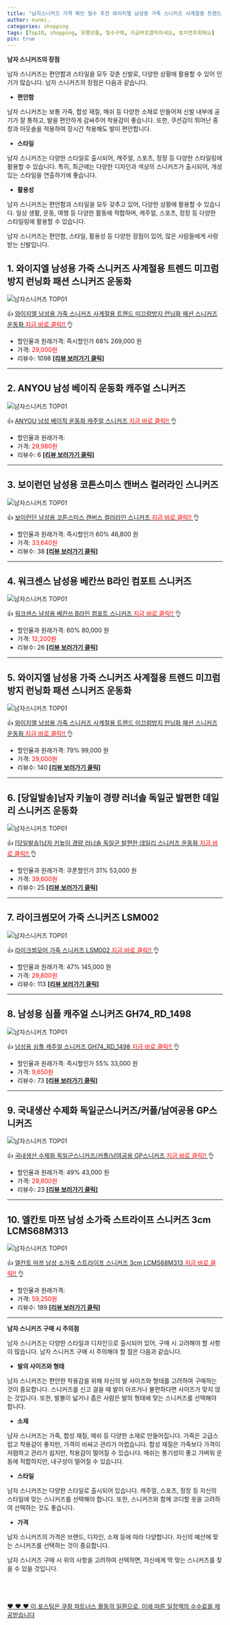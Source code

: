 ```yaml
---
title: "남자스니커즈 가격 확인 필수 추천 와이지엘 남성용 가죽 스니커즈 사계절용 트렌드 미끄럼방지 런닝화 패션 스니커즈 운동화 비교 장점 구매가이드"
author: eunmi.
categories: shopping
tags: [Top10, shopping, 유행상품, 필수구매, 지금바로클릭하세요, 놓치면후회해요]
pin: true
---
```

**남자 스니커즈의 장점**

남자 스니커즈는 편안함과 스타일을 모두 갖춘 신발로, 다양한 상황에 활용할 수 있어 인기가 많습니다. 남자 스니커즈의 장점은 다음과 같습니다.

* **편안함**

남자 스니커즈는 보통 가죽, 합성 재질, 메쉬 등 다양한 소재로 만들어져 신발 내부에 공기가 잘 통하고, 발을 편안하게 감싸주어 착용감이 좋습니다. 또한, 쿠션감이 뛰어난 중창과 아웃솔을 적용하여 장시간 착용해도 발이 편안합니다.

* **스타일**

남자 스니커즈는 다양한 스타일로 출시되어, 캐주얼, 스포츠, 정장 등 다양한 스타일링에 활용할 수 있습니다. 특히, 최근에는 다양한 디자인과 색상의 스니커즈가 출시되어, 개성 있는 스타일을 연출하기에 좋습니다.

* **활용성**

남자 스니커즈는 편안함과 스타일을 모두 갖추고 있어, 다양한 상황에 활용할 수 있습니다. 일상 생활, 운동, 여행 등 다양한 활동에 적합하며, 캐주얼, 스포츠, 정장 등 다양한 스타일링에 활용할 수 있습니다.

남자 스니커즈는 편안함, 스타일, 활용성 등 다양한 장점이 있어, 많은 사람들에게 사랑받는 신발입니다.

   

## 1. 와이지엘 남성용 가죽 스니커즈 사계절용 트렌드 미끄럼방지 런닝화 패션 스니커즈 운동화

![남자스니커즈 TOP01](https://thumbnail8.coupangcdn.com/thumbnails/remote/230x230ex/image/vendor_inventory/e7f6/eb482747b5c3723be0611611fa3033f100bcf87f9cd594db24ba1fa30829.jpg)


👍 [와이지엘 남성용 가죽 스니커즈 사계절용 트렌드 미끄럼방지 런닝화 패션 스니커즈 운동화 <font color=red> 지금 바로 클릭!! </font> ](https://link.coupang.com/re/AFFSDP?lptag=AF3617701&subid=GithubCoopas&pageKey=7702150395&traceid=V0-153&itemId=20624565287&vendorItemId=86842218933) 👌 


- 할인율과 원래가격: 즉시할인가 68%  269,000   원
- 가격: <span style='color:red'>29,000원</span>
- 리뷰수: 1098  [**[리뷰 보러가기 클릭]**](https://link.coupang.com/re/AFFSDP?lptag=AF3617701&subid=GithubCoopas&pageKey=7702150395&traceid=V0-153&itemId=20624565287&vendorItemId=86842218933)

---


   

## 2. ANYOU 남성 베이직 운동화 캐주얼 스니커즈

![남자스니커즈 TOP01](https://thumbnail10.coupangcdn.com/thumbnails/remote/230x230ex/image/vendor_inventory/e19b/ba8e0c2bccaa4805d1599652ddd49131865b2d61f44d1b6b98a983ed0bdf.jpeg)


👍 [ANYOU 남성 베이직 운동화 캐주얼 스니커즈 <font color=red> 지금 바로 클릭!! </font> ](https://link.coupang.com/re/AFFSDP?lptag=AF3617701&subid=GithubCoopas&pageKey=7527132933&traceid=V0-153&itemId=19754840566&vendorItemId=87223274889) 👌 


- 할인율과 원래가격: 
- 가격: <span style='color:red'>29,980원</span>
- 리뷰수: 6  [**[리뷰 보러가기 클릭]**](https://link.coupang.com/re/AFFSDP?lptag=AF3617701&subid=GithubCoopas&pageKey=7527132933&traceid=V0-153&itemId=19754840566&vendorItemId=87223274889)

---


   

## 3. 보이런던 남성용 코튼스미스 캔버스 컬러라인 스니커즈

![남자스니커즈 TOP01](https://thumbnail10.coupangcdn.com/thumbnails/remote/230x230ex/image/rs_quotation_api/rjs0wvdq/2f058e0800ff4e27aca889a37cc9232d.jpg)


👍 [보이런던 남성용 코튼스미스 캔버스 컬러라인 스니커즈 <font color=red> 지금 바로 클릭!! </font> ](https://link.coupang.com/re/AFFSDP?lptag=AF3617701&subid=GithubCoopas&pageKey=5849657837&traceid=V0-153&itemId=10174725657&vendorItemId=77457529785) 👌 


- 할인율과 원래가격: 즉시할인가 60%  46,800   원
- 가격: <span style='color:red'>33,640원</span>
- 리뷰수: 38  [**[리뷰 보러가기 클릭]**](https://link.coupang.com/re/AFFSDP?lptag=AF3617701&subid=GithubCoopas&pageKey=5849657837&traceid=V0-153&itemId=10174725657&vendorItemId=77457529785)

---


   

## 4. 워크센스 남성용 베칸쓰 B라인 컴포트 스니커즈

![남자스니커즈 TOP01](https://thumbnail6.coupangcdn.com/thumbnails/remote/230x230ex/image/retail/images/2022/02/08/9/2/7255eb93-b31b-416f-bb4b-0b83ea41d134.jpg)


👍 [워크센스 남성용 베칸쓰 B라인 컴포트 스니커즈 <font color=red> 지금 바로 클릭!! </font> ](https://link.coupang.com/re/AFFSDP?lptag=AF3617701&subid=GithubCoopas&pageKey=6328362470&traceid=V0-153&itemId=13223110789&vendorItemId=80481296577) 👌 


- 할인율과 원래가격: 60%  80,000   원
- 가격: <span style='color:red'>12,200원</span>
- 리뷰수: 26  [**[리뷰 보러가기 클릭]**](https://link.coupang.com/re/AFFSDP?lptag=AF3617701&subid=GithubCoopas&pageKey=6328362470&traceid=V0-153&itemId=13223110789&vendorItemId=80481296577)

---


   

## 5. 와이지엘 남성용 가죽 스니커즈 사계절용 트렌드 미끄럼방지 런닝화 패션 스니커즈 운동화

![남자스니커즈 TOP01](https://thumbnail10.coupangcdn.com/thumbnails/remote/230x230ex/image/vendor_inventory/5b73/568b01bda595e33beb8f3ffef40519c288ce1c5ed6dfe1f0d3edcf1785a3.jpg)


👍 [와이지엘 남성용 가죽 스니커즈 사계절용 트렌드 미끄럼방지 런닝화 패션 스니커즈 운동화 <font color=red> 지금 바로 클릭!! </font> ](https://link.coupang.com/re/AFFSDP?lptag=AF3617701&subid=GithubCoopas&pageKey=7702150395&traceid=V0-153&itemId=20624565297&vendorItemId=85151015653) 👌 


- 할인율과 원래가격: 79%  99,000   원
- 가격: <span style='color:red'>29,000원</span>
- 리뷰수: 140  [**[리뷰 보러가기 클릭]**](https://link.coupang.com/re/AFFSDP?lptag=AF3617701&subid=GithubCoopas&pageKey=7702150395&traceid=V0-153&itemId=20624565297&vendorItemId=85151015653)

---


   

## 6. [당일발송]남자 키높이 경량 러너솔 독일군 발편한 데일리 스니커즈 운동화

![남자스니커즈 TOP01](https://thumbnail10.coupangcdn.com/thumbnails/remote/230x230ex/image/vendor_inventory/1ec3/0711ece6a5a5f7cf42e45c4395ecb96891dc9e286d11a5de1789987b176a.jpg)


👍 [[당일발송]남자 키높이 경량 러너솔 독일군 발편한 데일리 스니커즈 운동화 <font color=red> 지금 바로 클릭!! </font> ](https://link.coupang.com/re/AFFSDP?lptag=AF3617701&subid=GithubCoopas&pageKey=7140901767&traceid=V0-153&itemId=17927938599&vendorItemId=85243246988) 👌 


- 할인율과 원래가격: 쿠폰할인가 31%  53,000   원
- 가격: <span style='color:red'>39,600원</span>
- 리뷰수: 25  [**[리뷰 보러가기 클릭]**](https://link.coupang.com/re/AFFSDP?lptag=AF3617701&subid=GithubCoopas&pageKey=7140901767&traceid=V0-153&itemId=17927938599&vendorItemId=85243246988)

---


   

## 7. 라이크썸모어 가죽 스니커즈 LSM002

![남자스니커즈 TOP01](https://thumbnail8.coupangcdn.com/thumbnails/remote/230x230ex/image/rs_quotation_api/mw4dkdwh/dd5c4cee2eae48c185bc0d58c2df3767.jpg)


👍 [라이크썸모어 가죽 스니커즈 LSM002 <font color=red> 지금 바로 클릭!! </font> ](https://link.coupang.com/re/AFFSDP?lptag=AF3617701&subid=GithubCoopas&pageKey=6064311917&traceid=V0-153&itemId=11165811155&vendorItemId=78443906219) 👌 


- 할인율과 원래가격: 47%  145,000   원
- 가격: <span style='color:red'>29,800원</span>
- 리뷰수: 113  [**[리뷰 보러가기 클릭]**](https://link.coupang.com/re/AFFSDP?lptag=AF3617701&subid=GithubCoopas&pageKey=6064311917&traceid=V0-153&itemId=11165811155&vendorItemId=78443906219)

---


   

## 8. 남성용 심플 캐주얼 스니커즈 GH74_RD_1498

![남자스니커즈 TOP01](https://thumbnail6.coupangcdn.com/thumbnails/remote/230x230ex/image/rs_quotation_api/yqwsljod/b2df5a958002441abc6b8613dd259148.jpg)


👍 [남성용 심플 캐주얼 스니커즈 GH74_RD_1498 <font color=red> 지금 바로 클릭!! </font> ](https://link.coupang.com/re/AFFSDP?lptag=AF3617701&subid=GithubCoopas&pageKey=6125814895&traceid=V0-153&itemId=11645027423&vendorItemId=78919521905) 👌 


- 할인율과 원래가격: 즉시할인가 55%  33,000   원
- 가격: <span style='color:red'>9,650원</span>
- 리뷰수: 73  [**[리뷰 보러가기 클릭]**](https://link.coupang.com/re/AFFSDP?lptag=AF3617701&subid=GithubCoopas&pageKey=6125814895&traceid=V0-153&itemId=11645027423&vendorItemId=78919521905)

---


   

## 9. 국내생산 수제화 독일군스니커즈/커플/남여공용 GP스니커즈

![남자스니커즈 TOP01](https://thumbnail7.coupangcdn.com/thumbnails/remote/230x230ex/image/vendor_inventory/bf59/4e029f5af44ca97ee7e99cdca014a944763f5c7b7024ac3939ba7a03f59a.jpg)


👍 [국내생산 수제화 독일군스니커즈/커플/남여공용 GP스니커즈 <font color=red> 지금 바로 클릭!! </font> ](https://link.coupang.com/re/AFFSDP?lptag=AF3617701&subid=GithubCoopas&pageKey=6602457019&traceid=V0-153&itemId=14940120111&vendorItemId=82165189467) 👌 


- 할인율과 원래가격: 49%  43,000   원
- 가격: <span style='color:red'>29,800원</span>
- 리뷰수: 23  [**[리뷰 보러가기 클릭]**](https://link.coupang.com/re/AFFSDP?lptag=AF3617701&subid=GithubCoopas&pageKey=6602457019&traceid=V0-153&itemId=14940120111&vendorItemId=82165189467)

---


   

## 10. 엘칸토 마쯔 남성 소가죽 스트라이프 스니커즈 3cm LCMS68M313

![남자스니커즈 TOP01](https://thumbnail9.coupangcdn.com/thumbnails/remote/230x230ex/image/vendor_inventory/8c1f/e3f3fe47faa51c5eebd443175bb07496e645014e3684a8dc1576e72f0d8f.jpg)


👍 [엘칸토 마쯔 남성 소가죽 스트라이프 스니커즈 3cm LCMS68M313 <font color=red> 지금 바로 클릭!! </font> ](https://link.coupang.com/re/AFFSDP?lptag=AF3617701&subid=GithubCoopas&pageKey=7055501052&traceid=V0-153&itemId=17479106048&vendorItemId=84646644852) 👌 


- 할인율과 원래가격: 
- 가격: <span style='color:red'>59,250원</span>
- 리뷰수: 189  [**[리뷰 보러가기 클릭]**](https://link.coupang.com/re/AFFSDP?lptag=AF3617701&subid=GithubCoopas&pageKey=7055501052&traceid=V0-153&itemId=17479106048&vendorItemId=84646644852)

---
**남자 스니커즈 구매 시 주의점**

남자 스니커즈는 다양한 스타일과 디자인으로 출시되어 있어, 구매 시 고려해야 할 사항이 많습니다. 남자 스니커즈 구매 시 주의해야 할 점은 다음과 같습니다.

* **발의 사이즈와 형태**

남자 스니커즈는 편안한 착용감을 위해 자신의 발 사이즈와 형태를 고려하여 구매하는 것이 중요합니다. 스니커즈를 신고 걸을 때 발이 아프거나 불편하다면 사이즈가 맞지 않는 것입니다. 또한, 발볼이 넓거나 좁은 사람은 발의 형태에 맞는 스니커즈를 선택해야 합니다.

* **소재**

남자 스니커즈는 가죽, 합성 재질, 메쉬 등 다양한 소재로 만들어집니다. 가죽은 고급스럽고 착용감이 좋지만, 가격이 비싸고 관리가 어렵습니다. 합성 재질은 가죽보다 가격이 저렴하고 관리가 쉽지만, 착용감이 떨어질 수 있습니다. 메쉬는 통기성이 좋고 가벼워 운동에 적합하지만, 내구성이 떨어질 수 있습니다.

* **스타일**

남자 스니커즈는 다양한 스타일로 출시되어 있습니다. 캐주얼, 스포츠, 정장 등 자신의 스타일에 맞는 스니커즈를 선택해야 합니다. 또한, 스니커즈와 함께 코디할 옷을 고려하여 선택하는 것도 좋습니다.

* **가격**

남자 스니커즈의 가격은 브랜드, 디자인, 소재 등에 따라 다양합니다. 자신의 예산에 맞는 스니커즈를 선택하는 것이 중요합니다.

남자 스니커즈 구매 시 위의 사항을 고려하여 선택하면, 자신에게 딱 맞는 스니커즈를 찾을 수 있을 것입니다.<br><br><br><br><br> [ ❤ ❤ ❤ 이 포스팅은 쿠팡 파트너스 활동의 일환으로, 이에 따른 일정액의 수수료를 제공받습니다](https://link.coupang.com/a/bcEFyh)